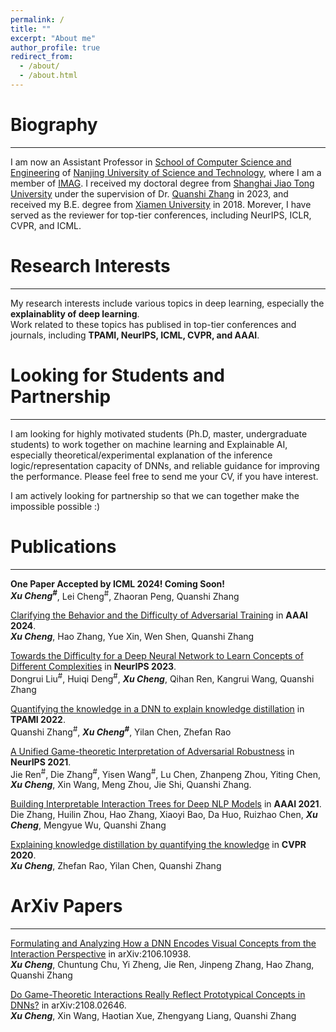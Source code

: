 ```yaml
---
permalink: /
title: ""
excerpt: "About me"
author_profile: true
redirect_from: 
  - /about/
  - /about.html
---
```



# Biography 
---
I am now an Assistant Professor in [School of Computer Science and Engineering](https://cs.njust.edu.cn) of [Nanjing University of Science and Technology](https://www.njust.edu.cn), where I am a member of [IMAG](https://imag-njust.net). I received my doctoral degree from [Shanghai Jiao Tong University](https://www.sjtu.edu.cn/) under the supervision of Dr. [Quanshi Zhang](http://qszhang.com/#) in 2023, and received my B.E. degree from [Xiamen University](https://www.xmu.edu.cn) in 2018. Morever, I have served as the reviewer for top-tier conferences, including NeurIPS, ICLR, CVPR, and ICML.




# Research Interests 
---
My research interests include various topics in deep learning, especially the **explainablity of deep learning**.  
Work related to these topics has publised in top-tier conferences and journals, including **TPAMI, NeurIPS, ICML, CVPR, and AAAI**.



# Looking for Students and Partnership
___
​I am looking for highly motivated students (Ph.D, master, undergraduate students) to work together on machine learning and Explainable AI, especially theoretical/experimental explanation of the inference logic/representation capacity of DNNs, and reliable guidance for improving the performance. Please feel free to send me your CV, if you have interest.

I am actively looking for partnership so that we can together make the impossible possible :)





# Publications
___
**One Paper Accepted by ICML 2024! Coming Soon!**  
_**Xu Cheng<sup>#</sup>**_, Lei Cheng<sup>#</sup>, Zhaoran Peng, Quanshi Zhang

[Clarifying the Behavior and the Difficulty of Adversarial Training](https://ojs.aaai.org/index.php/AAAI/article/view/29032) in **AAAI 2024**.  
_**Xu Cheng**_, Hao Zhang, Yue Xin, Wen Shen, Quanshi Zhang

[Towards the Difficulty for a Deep Neural Network to Learn Concepts of Different Complexities]() in **NeurIPS 2023**.  
Dongrui Liu<sup>#</sup>, Huiqi Deng<sup>#</sup>, _**Xu Cheng**_, Qihan Ren, Kangrui Wang, Quanshi Zhang

[Quantifying the knowledge in a DNN to explain knowledge distillation](https://ieeexplore.ieee.org/stamp/stamp.jsp?tp=&arnumber=9864081) in **TPAMI 2022**.  
Quanshi Zhang<sup>#</sup>, _**Xu Cheng<sup>#</sup>**_, Yilan Chen, Zhefan Rao

[A Unified Game-theoretic Interpretation of Adversarial Robustness](https://proceedings.neurips.cc/paper/2021/file/1f4fe6a4411edc2ff625888b4093e917-Paper.pdf) in **NeurIPS 2021**.  
Jie Ren<sup>#</sup>, Die Zhang<sup>#</sup>, Yisen Wang<sup>#</sup>, Lu Chen, Zhanpeng Zhou, Yiting Chen, _**Xu Cheng**_, Xin Wang, Meng Zhou, Jie Shi, Quanshi Zhang.

[Building Interpretable Interaction Trees for Deep NLP Models](https://cdn.aaai.org/ojs/17685/17685-13-21179-1-2-20210518.pdf) in **AAAI 2021**.  
Die Zhang, Huilin Zhou, Hao Zhang, Xiaoyi Bao, Da Huo, Ruizhao Chen, _**Xu Cheng**_, Mengyue Wu, Quanshi Zhang

[Explaining knowledge distillation by quantifying the knowledge](https://openaccess.thecvf.com/content_CVPR_2020/papers/Cheng_Explaining_Knowledge_Distillation_by_Quantifying_the_Knowledge_CVPR_2020_paper.pdf) in **CVPR 2020**.  
_**Xu Cheng**_, Zhefan Rao, Yilan Chen, Quanshi Zhang




# ArXiv Papers
---
[Formulating and Analyzing How a DNN Encodes Visual Concepts from the Interaction Perspective](https://arxiv.org/pdf/2106.10938) in arXiv:2106.10938.  
_**Xu Cheng**_, Chuntung Chu, Yi Zheng, Jie Ren, Jinpeng Zhang, Hao Zhang, Quanshi Zhang

[Do Game-Theoretic Interactions Really Reflect Prototypical Concepts in DNNs?](https://arxiv.org/pdf/2108.02646) in arXiv:2108.02646.  
_**Xu Cheng**_, Xin Wang, Haotian Xue, Zhengyang Liang, Quanshi Zhang









